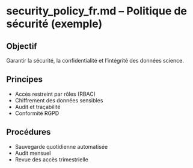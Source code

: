 # security_policy_fr.md – Politique de sécurité (exemple)

## Objectif
Garantir la sécurité, la confidentialité et l’intégrité des données science.

## Principes
- Accès restreint par rôles (RBAC)
- Chiffrement des données sensibles
- Audit et traçabilité
- Conformité RGPD

## Procédures
- Sauvegarde quotidienne automatisée
- Audit mensuel
- Revue des accès trimestrielle
